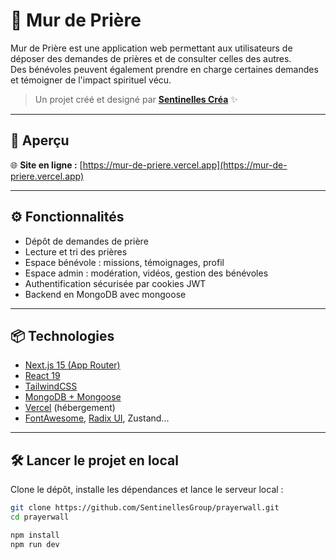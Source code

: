 # 🙏 Mur de Prière

Mur de Prière est une application web permettant aux utilisateurs de déposer des demandes de prières et de consulter celles des autres.  
Des bénévoles peuvent également prendre en charge certaines demandes et témoigner de l'impact spirituel vécu.

> Un projet créé et designé par [**Sentinelles Créa**](https://sentinellescrea.fr) ✨

---

## 🚀 Aperçu

🌐 **Site en ligne :** [https://mur-de-priere.vercel.app](https://mur-de-priere.vercel.app)

---

## ⚙️ Fonctionnalités

- Dépôt de demandes de prière
- Lecture et tri des prières
- Espace bénévole : missions, témoignages, profil
- Espace admin : modération, vidéos, gestion des bénévoles
- Authentification sécurisée par cookies JWT
- Backend en MongoDB avec mongoose

---

## 📦 Technologies

- [Next.js 15 (App Router)](https://nextjs.org/)
- [React 19](https://react.dev/)
- [TailwindCSS](https://tailwindcss.com/)
- [MongoDB + Mongoose](https://mongoosejs.com/)
- [Vercel](https://vercel.com/) (hébergement)
- [FontAwesome](https://fontawesome.com/), [Radix UI](https://www.radix-ui.com/), Zustand...

---

## 🛠️ Lancer le projet en local

Clone le dépôt, installe les dépendances et lance le serveur local :

```bash
git clone https://github.com/SentinellesGroup/prayerwall.git
cd prayerwall

npm install
npm run dev
